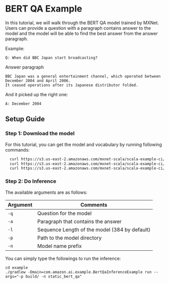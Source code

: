BERT QA Example
==============

In this tutorial, we will walk through the BERT QA model trained by MXNet. 
Users can provide a question with a paragraph contains answer to the model and
the model will be able to find the best answer from the answer paragraph.

Example:
```text
Q: When did BBC Japan start broadcasting?
```

Answer paragraph
```text
BBC Japan was a general entertainment channel, which operated between December 2004 and April 2006.
It ceased operations after its Japanese distributor folded.
```
And it picked up the right one:
```text
A: December 2004
```

## Setup Guide

### Step 1: Download the model

For this tutorial, you can get the model and vocabulary by running following commands:

```bash
  curl https://s3.us-east-2.amazonaws.com/mxnet-scala/scala-example-ci/BertQA/vocab.json -O
  curl https://s3.us-east-2.amazonaws.com/mxnet-scala/scala-example-ci/BertQA/static_bert_qa-0002.params -O
  curl https://s3.us-east-2.amazonaws.com/mxnet-scala/scala-example-ci/BertQA/static_bert_qa-symbol.json -O
```

### Step 2: Do Inference

The available arguments are as follows:

| Argument   | Comments                                 |
| ---------- | ---------------------------------------- |
| `-q`      | Question for the model |
| `-a`      | Paragraph that contains the answer |
| `-l`      | Sequence Length of the model (384 by default) |
| `-p`      | Path to the model directory |
| `-n`      |  Model name prefix |

You can simply type the followings to run the inference:

```
cd example
./gradlew -Dmain=com.amazon.ai.example.BertQaInferenceExample run --args="-p build/ -n static_bert_qa"
```

